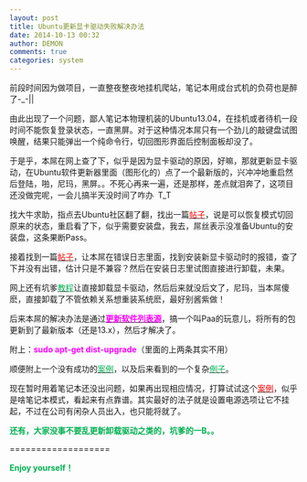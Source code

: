 ```yaml
---
layout: post
title: Ubuntu更新显卡驱动失败解决办法
date: 2014-10-13 00:32
author: DEMON
comments: true
categories: system
---
```

前段时间因为做项目，一直整夜整夜地挂机爬站，笔记本用成台式机的负荷也是醉了-_-||

由此出现了一个问题，鄙人笔记本物理机装的Ubuntu13.04，在挂机或者待机一段时间不能恢复登录状态，一直黑屏。对于这种情况本屌只有一个劲儿的敲键盘试图唤醒，结果只能弹出一个纯命令行，切回图形界面后控制面板却没了。

于是乎，本屌在网上查了下，似乎是因为显卡驱动的原因，好嘛，那就更新显卡驱动，在Ubuntu软件更新器里面（图形化的）点了一个最新版的，兴冲冲地重启然后登陆，啪，尼玛，黑屏。。不死心再来一遍，还是那样，差点就泪奔了，这项目还没做完呢，一会儿搞半天没时间了咋办  T_T

找大牛求助，指点去Ubuntu社区翻了翻，找出一篇<span style="color: #ff0000;"><a href="http://forum.ubuntu.org.cn/viewtopic.php?t=217062" target="_blank"><span style="color: #ff0000;">帖子</span></a></span>，说是可以恢复模式切回原来的状态，重启看了下，似乎需要安装盘，我去，屌丝表示没准备Ubuntu的安装盘，这条果断Pass。

接着找到一篇<span style="color: #ff0000;"><a href="http://forum.ubuntu.org.cn/viewtopic.php?f=94&amp;t=140531" target="_blank"><span style="color: #ff0000;">帖子</span></a></span>，让本屌在错误日志里面，找到安装新显卡驱动时的报错，查了下并没有出错，估计只是不兼容？然后在安装日志里试图直接进行卸载，未果。

网上还有坑爹<span style="color: #00B050;"><a href="http://blog.csdn.net/crazyboy2009/article/details/8232158" target="_blank"><span style="color: #00B050;">教程</span></a></span>让直接卸载显卡驱动，然后后来就没后文了，尼玛，当本屌傻麽，直接卸载了不管依赖关系想重装系统麽，最好别酱紫做！

后来本屌的解决办法是通过<strong><span style="color: #ff00ff;"><a href="http://jishu.zol.com.cn/140483.html" target="_blank"><span style="color: #ff00ff;">更新软件列表源</span></a></span></strong>，搞一个叫Paa的玩意儿，将所有的包更新到了最新版本（还是13.x），然后才解决了。

附上：<span style="color: #ff00ff;"><strong>sudo apt-get dist-upgrade</strong></span>（里面的上两条其实不用）

顺便附上一个没有成功的<span style="color: #00B050;"><a href="http://forum.ubuntu.org.cn/viewtopic.php?f=42&amp;p=2973310" target="_blank"><span style="color: #00B050;">案例</span></a></span>，以及后来看到的一个复杂<span style="color: #00B050;"><a href="http://forum.ubuntu.org.cn/viewtopic.php?t=384333" target="_blank"><span style="color: #00B050;">例子</span></a></span>。

现在暂时用着笔记本还没出问题，如果再出现相应情况，打算试试这个<span style="color: #ff0000;"><a href="http://zhidao.baidu.com/link?url=rBeSSVPGK3lwAQVX3Rlj6oHY6_8bUiz-oY8CsIJAs4gTHg747YRiG8OVxSU21jS0GX7DqC4XVDO1EKlvBZViHK" target="_blank"><span style="color: #ff0000;">案例</span></a></span>，似乎是啥笔记本模式，看起来有点靠谱。其实最好的法子就是设置电源选项让它不挂起，不过在公司有闲杂人员出入，也只能将就了。

<strong><span style="color: #00B050;">还有，大家没事不要乱更新卸载驱动之类的，坑爹的一B。。</span></strong>

===================

<strong><span style="color: #00B050;">Enjoy yourself！</span></strong>
